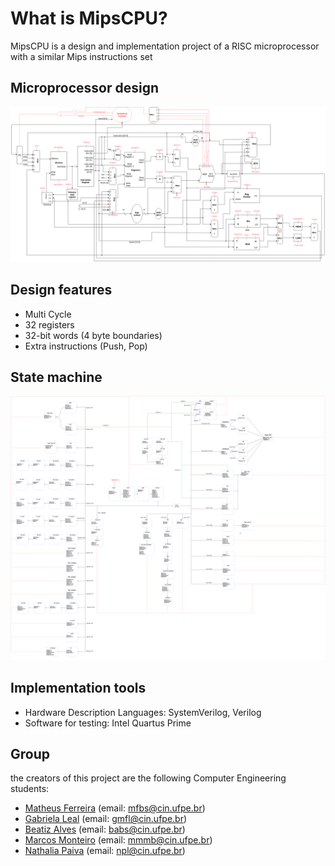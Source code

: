# What is MipsCPU?
 MipsCPU is a design and implementation project of a RISC microprocessor with a similar Mips instructions set

## Microprocessor design
 ![pic](cpu.png)
 
## Design features
 * Multi Cycle
 * 32 registers
 * 32-bit words (4 byte boundaries)
 * Extra instructions (Push, Pop)

## State machine
 ![pic](statemachine.png)

## Implementation tools
 * Hardware Description Languages: SystemVerilog, Verilog
 * Software for testing: Intel Quartus Prime

## Group
 the creators of this project are the following Computer Engineering students:
 * [Matheus Ferreira](https://github.com/PunishedBois) (email: mfbs@cin.ufpe.br)
 * [Gabriela Leal](https://github.com/gabrielaleal) (email: gmfl@cin.ufpe.br)
 * [Beatiz Alves](https://github.com/biaalves) (email: babs@cin.ufpe.br)
 * [Marcos Monteiro](https://github.com/marcosmmb) (email: mmmb@cin.ufpe.br)
 * [Nathalia Paiva](https://github.com/naftlima) (email: npl@cin.ufpe.br)

